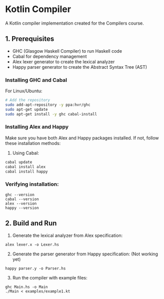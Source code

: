 # Kotlin Compiler
A Kotlin compiler implementation created for the Compilers course.

## 1. Prerequisites
- GHC (Glasgow Haskell Compiler) to run Haskell code
- Cabal for dependency management
- Alex lexer generator to create the lexical analyzer
- Happy parser generator to create the Abstract Syntax Tree (AST)

### Installing GHC and Cabal


 For Linux/Ubuntu:
```bash
# Add the repository
sudo add-apt-repository -y ppa:hvr/ghc
sudo apt-get update
sudo apt-get install -y ghc cabal-install
```


### Installing Alex and Happy
Make sure you have both Alex and Happy packages installed. If not, follow these installation methods:

1. Using Cabal:
```bash
cabal update
cabal install alex
cabal install happy
```

### Verifying installation:
```
ghc --version
cabal --version
alex --version
happy --version
```

## 2. Build and Run

1. Generate the lexical analyzer from Alex specification:
```
alex lexer.x -o Lexer.hs
```

2. Generate the parser generator from Happy specification: (Not working yet)
```
happy parser.y -o Parser.hs
```

3. Run the compiler with example files:
```
ghc Main.hs -o Main
./Main < examples/example1.kt
```